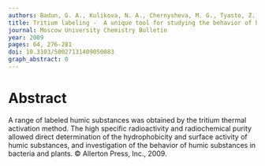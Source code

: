 ```yaml
---
authors: Badun, G. A., Kulikova, N. A., Chernysheva, M. G., Tyasto, Z. A., Korobkov, V. I., Fedoseev, V. M., Tsvetkova, E. A., Konstantinov, A. I., Kudryavtsev, A. V., Perminova, I. V.
title: Tritium labeling -  A unique tool for studying the behavior of humic substances in living systems
journal: Moscow University Chemistry Bulletin
year: 2009
pages: 64, 276-281
doi: 10.3103/S0027131409050083
graph_abstract: 0
---
```


# Abstract 

 A range of labeled humic substances was obtained by the tritium thermal activation method. The high specific radioactivity and radiochemical purity allowed direct determination of the hydrophobicity and surface activity of humic substances, and investigation of the behavior of humic substances in bacteria and plants. © Allerton Press, Inc., 2009.